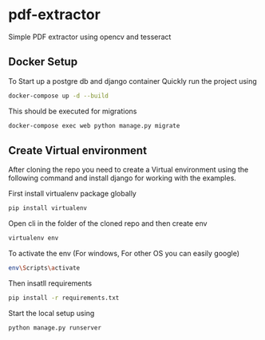 # pdf-extractor
Simple PDF extractor using opencv and tesseract 
## Docker Setup
To Start up a postgre db and django container 
Quickly run the project using 
```bash
docker-compose up -d --build
```
This should be executed for migrations
```bash
docker-compose exec web python manage.py migrate
```
## Create Virtual environment

After cloning the repo you need to create a Virtual environment using the following command and install django for working with the examples.

First install virtualenv package globally

```bash
pip install virtualenv
```
Open cli in the folder of the cloned repo and then create env
```bash
virtualenv env
```
To activate the env (For windows, For other OS you can easily google)
```bash
env\Scripts\activate
```
Then insatll requirements 
```bash
pip install -r requirements.txt
```
Start the local setup using
```bash
python manage.py runserver
```
